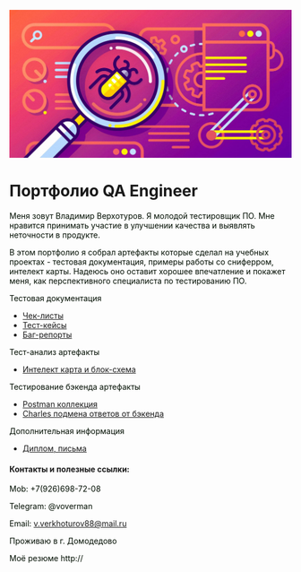 ![Header](https://github.com/wren777/wren777/blob/main/assets/quality-assurance-application-development-2048x1075.jpg)

# Портфолио QA Engineer 

<font color=»white»>Меня зовут Владимир Верхотуров. Я молодой тестировщик ПО. Мне нравится принимать участие в улучшении качества и выявлять неточности в продукте. 
</font>

<font color=»white»> В этом портфолио я собрал артефакты которые сделал на учебных проектах - тестовая документация, примеры работы со сниферром, интелект карты. Надеюсь оно оставит хорошее впечатление и покажет меня, как перспективного специалиста по тестированию ПО.  
</font>

<font color=»white»>Тестовая документация
</font>

- [Чек-листы](https://github.com/wren777/CheckList)
- [Тест-кейсы](https://github.com/wren777/TestCase)
- [Баг-репорты](https://github.com/wren777/BugReport)

<font color=»white»>Тест-анализ артефакты
</font>

- [Интелект карта и блок-схема](https://github.com/wren777/Mindemap-and-BlockDiagram)

 <font color=»white»>Тестирование бэкенда артефакты
</font>

- [Postman коллекция](https://github.com/wren777/Postman-Collection)
- [Charles подмена ответов от бэкенда](https://github.com/wren777/CharlesProxy-)

<font color=»white»>Дополнительная информация 
</font>

- [Диплом, письма](https://github.com/wren777/additional-information)  


#### Контакты и полезные ссылки:

<font color=»white»>Mob: +7(926)698-72-08 
</font>

<font color=»white»>Telegram: @voverman 
</font>

<font color=»white»>Email: v.verkhoturov88@mail.ru
</font>

<font color=»white»>Проживаю в г. Домодедово 
</font>

<font color=»white»>Моё резюме http:// 
</font>
